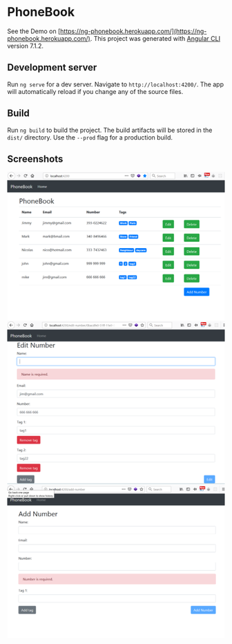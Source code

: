 # PhoneBook

See the Demo on [https://ng-phonebook.herokuapp.com/](https://ng-phonebook.herokuapp.com/). This project was generated with [Angular CLI](https://github.com/angular/angular-cli) version 7.1.2.

## Development server

Run `ng serve` for a dev server. Navigate to `http://localhost:4200/`. The app will automatically reload if you change any of the source files.

## Build

Run `ng build` to build the project. The build artifacts will be stored in the `dist/` directory. Use the `--prod` flag for a production build.

## Screenshots

![first screenshot](screenshots/Screenshot_1.png?raw=true)
![second screenshot](screenshots/Screenshot_2.png?raw=true)
![third screenshot](screenshots/Screenshot_3.png?raw=true)
